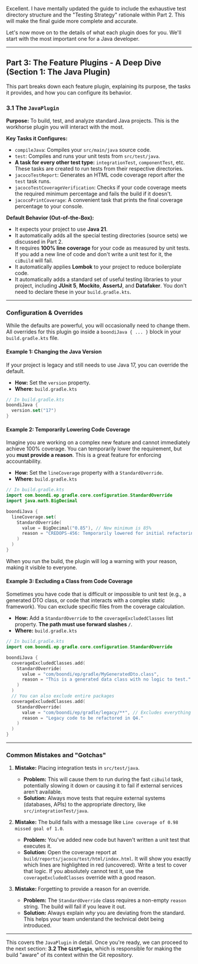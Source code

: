 Excellent. I have mentally updated the guide to include the exhaustive test directory structure and the "Testing Strategy" rationale within Part 2. This will make the final guide more complete and accurate.

Let's now move on to the details of what each plugin does for you. We'll start with the most important one for a Java developer.

---

## Part 3: The Feature Plugins - A Deep Dive (Section 1: The Java Plugin)

This part breaks down each feature plugin, explaining its purpose, the tasks it provides, and how you can configure its behavior.

### 3.1 The `JavaPlugin`

**Purpose:** To build, test, and analyze standard Java projects. This is the workhorse plugin you will interact with the most.

**Key Tasks it Configures:**

*   `compileJava`: Compiles your `src/main/java` source code.
*   `test`: Compiles and runs your unit tests from `src/test/java`.
*   **A task for every other test type:** `integrationTest`, `componentTest`, etc. These tasks are created to run tests from their respective directories.
*   `jacocoTestReport`: Generates an HTML code coverage report after the `test` task runs.
*   `jacocoTestCoverageVerification`: Checks if your code coverage meets the required minimum percentage and fails the build if it doesn't.
*   `jacocoPrintCoverage`: A convenient task that prints the final coverage percentage to your console.

**Default Behavior (Out-of-the-Box):**

*   It expects your project to use **Java 21**.
*   It automatically adds all the special testing directories (source sets) we discussed in Part 2.
*   It requires **100% line coverage** for your code as measured by unit tests. If you add a new line of code and don't write a unit test for it, the `ciBuild` will fail.
*   It automatically applies **Lombok** to your project to reduce boilerplate code.
*   It automatically adds a standard set of useful testing libraries to your project, including **JUnit 5**, **Mockito**, **AssertJ**, and **Datafaker**. You don't need to declare these in your `build.gradle.kts`.

---

### Configuration & Overrides

While the defaults are powerful, you will occasionally need to change them. All overrides for this plugin go inside a `boondiJava { ... }` block in your `build.gradle.kts` file.

#### Example 1: Changing the Java Version

If your project is legacy and still needs to use Java 17, you can override the default.

*   **How:** Set the `version` property.
*   **Where:** `build.gradle.kts`

```kotlin
// In build.gradle.kts
boondiJava {
  version.set("17")
}
```

#### Example 2: Temporarily Lowering Code Coverage

Imagine you are working on a complex new feature and cannot immediately achieve 100% coverage. You can temporarily lower the requirement, but you **must provide a reason**. This is a great feature for enforcing accountability.

*   **How:** Set the `lineCoverage` property with a `StandardOverride`.
*   **Where:** `build.gradle.kts`

```kotlin
// In build.gradle.kts
import com.boondi.ep.gradle.core.configuration.StandardOverride
import java.math.BigDecimal

boondiJava {
  lineCoverage.set(
    StandardOverride(
      value = BigDecimal("0.85"), // New minimum is 85%
      reason = "CREDOPS-456: Temporarily lowered for initial refactoring of the new service."
    )
  )
}
```
When you run the build, the plugin will log a warning with your reason, making it visible to everyone.

#### Example 3: Excluding a Class from Code Coverage

Sometimes you have code that is difficult or impossible to unit test (e.g., a generated DTO class, or code that interacts with a complex static framework). You can exclude specific files from the coverage calculation.

*   **How:** Add a `StandardOverride` to the `coverageExcludedClasses` list property. **The path must use forward slashes `/`**.
*   **Where:** `build.gradle.kts`

```kotlin
// In build.gradle.kts
import com.boondi.ep.gradle.core.configuration.StandardOverride

boondiJava {
  coverageExcludedClasses.add(
    StandardOverride(
      value = "com/boondi/ep/gradle/MyGeneratedDto.class",
      reason = "This is a generated data class with no logic to test."
    )
  )
  // You can also exclude entire packages
  coverageExcludedClasses.add(
    StandardOverride(
      value = "com/boondi/ep/gradle/legacy/**", // Excludes everything in the 'legacy' package
      reason = "Legacy code to be refactored in Q4."
    )
  )
}
```

---

### Common Mistakes and "Gotchas"

1.  **Mistake:** Placing integration tests in `src/test/java`.
    *   **Problem:** This will cause them to run during the fast `ciBuild` task, potentially slowing it down or causing it to fail if external services aren't available.
    *   **Solution:** Always move tests that require external systems (databases, APIs) to the appropriate directory, like `src/integrationTest/java`.

2.  **Mistake:** The build fails with a message like `Line coverage of 0.98 missed goal of 1.0`.
    *   **Problem:** You've added new code but haven't written a unit test that executes it.
    *   **Solution:** Open the coverage report at `build/reports/jacoco/test/html/index.html`. It will show you exactly which lines are highlighted in red (uncovered). Write a test to cover that logic. If you absolutely cannot test it, use the `coverageExcludedClasses` override with a good reason.

3.  **Mistake:** Forgetting to provide a reason for an override.
    *   **Problem:** The `StandardOverride` class requires a non-empty `reason` string. The build will fail if you leave it out.
    *   **Solution:** Always explain *why* you are deviating from the standard. This helps your team understand the technical debt being introduced.

---
This covers the `JavaPlugin` in detail. Once you're ready, we can proceed to the next section: **3.2 The `GitPlugin`**, which is responsible for making the build "aware" of its context within the Git repository.